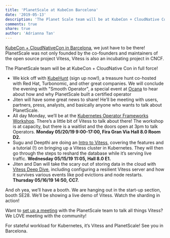 ```yaml
---
title: 'PlanetScale at KubeCon Barcelona'
date: '2019-05-13'
description: 'The Planet Scale team will be at KubeCon + CloudNative Con in full force! Come say hi at KubeHunt, at our booth, or listen to our talks.' 
comments: true
share: true
author: 'Adrianna Tan'
---
```

[KubeCon + CloudNativeCon in Barcelona](https://events.linuxfoundation.org/events/kubecon-cloudnativecon-europe-2019/), we just have to be there! PlanetScale was not only founded by the co-founders and maintainers of the open source project Vitess, Vitess is also an incubating project in CNCF.

The PlanetScale team will be at KubeCon + CloudNative Con in full force!

* We kick off with [KubeHunt](http://bit.ly/kubehunt-2019-planetscale) (sign up now!), a treasure hunt co-hosted with Red Hat, Turbonomic, and other great companies. We will conclude the evening with "Smooth Operator", a special event at [Ocana](https://goo.gl/maps/rhaU49iD86qK5LnL7) to hear about how and why PlanetScale built a certified operator   
* Jiten will have some great news to share! He’ll be meeting with users, partners, press, analysts, and basically anyone who wants to talk about PlanetScale.
* All day Monday, we’ll be at the [Kubernetes Operator Frameworks Workshop](https://events.linuxfoundation.org/events/kubecon-cloudnativecon-europe-2019/co-located-events/). There’s a little bit of Vitess to talk about there! The workshop is at capacity, but there is a waitlist and the doors open at 3pm to talk Operators. **Monday 05/20/19 9:00-17:00, Fira Gran Via Hall 8.0 Room D2.**
* Sugu and Deepthi are doing an [Intro to Vitess](https://sched.co/MPiq), covering the features and a tutorial (!) on bringing up a Vitess cluster in Kubernetes. They will then go through the steps to reshard the database while it’s serving live traffic. **Wednesday 05/15/19 11:05, Hall 8.0 E1.**
* Jiten and Dan will take the scary out of storing data in the cloud with [Vitess Deep Dive](https://sched.co/MPkL), including configuring a resilient Vitess server and how it survives various events like pod evictions and node restarts. **Thursday 05/16/19 14:50, CC7.**

And oh yea, we’ll have a booth. We are hanging out in the start-up section, booth SE28. We’ll be showing a live demo of Vitess. Watch the sharding in action!

Want to [set up a meeting](http://calendly.com/planetscale) with the PlanetScale team to talk all things Vitess? We LOVE meeting with the community!

For stateful workload for Kubernetes, it’s Vitess and PlanetScale! See you in Barcelona.

